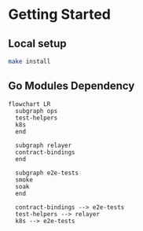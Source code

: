# Getting Started

## Local setup

```bash
make install
```

## Go Modules Dependency

```mermaid
flowchart LR
  subgraph ops
  test-helpers
  k8s
  end

  subgraph relayer
  contract-bindings
  end

  subgraph e2e-tests
  smoke
  soak
  end

  contract-bindings --> e2e-tests
  test-helpers --> relayer
  k8s --> e2e-tests
```
